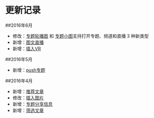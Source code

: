 # 更新记录

##2016年6月
- 修改：[专题轮播图](chapter13-4.html) 和 [专题小图](chapter13-5.html)支持打开专题、频道和直播 3 种新类型
- 新增：[图文直播](chapter26.html)
- 新增：[插入VR](chapter25.html)

##2016年5月
- 新增：[push专题](chapter11-2.html)

##2016年4月
- 新增：[推荐文章](chapter23.html)
- 修改：[插入图片](chapter22.html)
- 新增：[专题分享信息](chapter13-6.html)
- 新增：[筛选文章](chapter21.html)



